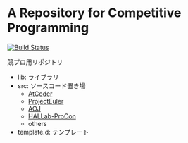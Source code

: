 
# A Repository for Competitive Programming

[![Build Status](https://travis-ci.com/ArkArk/competitive-programming.svg?branch=master)](https://travis-ci.com/ArkArk/competitive-programming)

競プロ用リポジトリ

- lib: ライブラリ
- src: ソースコード置き場
  - [AtCoder](https://atcoder.jp/)
  - [ProjectEuler](https://projecteuler.net/)
  - [AOJ](http://judge.u-aizu.ac.jp/onlinejudge/)
  - [HALLab-ProCon](https://www.hallab.co.jp/progcon/)
  - others
- template.d: テンプレート

